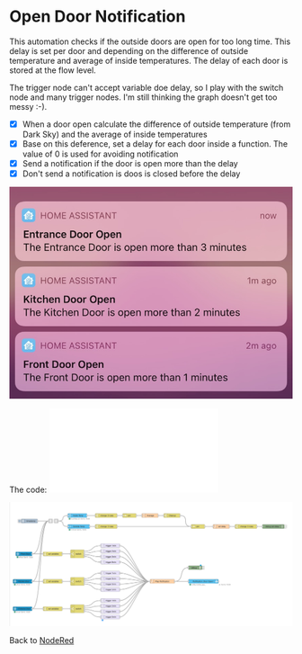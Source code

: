 # Open Door Notification #

This automation checks if the outside doors are open for too long time. This delay is set per door and depending on the difference of outside temperature and average of inside temperatures. The delay of each door is stored at the flow level.

The trigger node can't accept variable doe delay, so I play with the switch node and many trigger nodes. I'm still thinking the graph doesn't get too messy :-).

- [x] When a door open calculate the  difference of outside temperature (from Dark Sky) and the average of inside temperatures
- [x] Base on this deference, set a delay for each door inside a function. The value of 0 is used for avoiding notification
- [x] Send a notification if the door is open more than the delay
- [x] Don't send a notification is doos is closed before the delay

![Open Door Notification iOS](openDoorNotification_ios.jpg)

The code: ![Open Door Notification Json](openDoorNotification.json)

![Open Door Notification Graph](openDoorNotification.png)

Back to [NodeRed](../../README.md)
